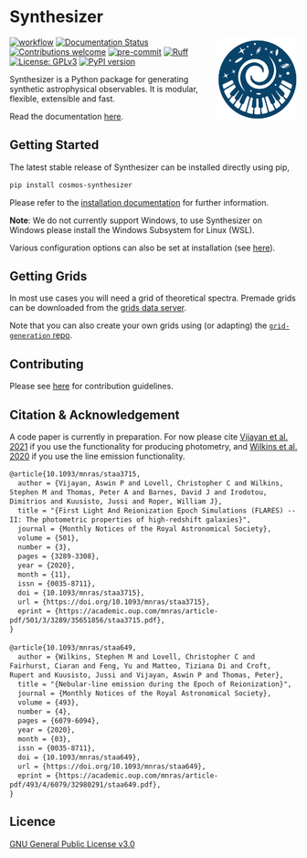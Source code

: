 # Synthesizer

<img src="https://raw.githubusercontent.com/synthesizer-project/synthesizer/main/docs/source/img/synthesizer_logo.png" align="right" width="140px"/>

[![workflow](https://github.com/synthesizer-project/synthesizer/actions/workflows/python-app.yml/badge.svg)](https://github.com/synthesizer-project/synthesizer/actions)
[![Documentation Status](https://github.com/synthesizer-project/synthesizer/actions/workflows/static.yml/badge.svg)](https://synthesizer-project.github.io/synthesizer/)
[![Contributions welcome](https://img.shields.io/badge/contributions-welcome-brightgreen.svg?style=flat)](https://github.com/synthesizer-project/synthesizer/blob/main/docs/CONTRIBUTING.md)
[![pre-commit](https://img.shields.io/badge/pre--commit-enabled-brightgreen?logo=pre-commit&logoColor=white)](https://github.com/pre-commit/pre-commit)
[![Ruff](https://img.shields.io/endpoint?url=https://raw.githubusercontent.com/astral-sh/ruff/main/assets/badge/v2.json)](https://github.com/astral-sh/ruff)
[![License: GPLv3](https://img.shields.io/badge/License-GPLv3-blue.svg)](https://www.gnu.org/licenses/gpl-3.0)
[![PyPI version](https://img.shields.io/pypi/v/cosmos-synthesizer.svg)](https://pypi.org/project/cosmos-synthesizer/)

<!--
This will also display the number of downloads but lets hide for now...
[![Downloads](https://img.shields.io/pypi/dm/cosmos-synthesizer.svg)](https://pypi.org/project/cosmos-synthesizer/)
-->

Synthesizer is a Python package for generating synthetic astrophysical observables. It is modular, flexible, extensible and fast.

Read the documentation [here](https://synthesizer-project.github.io/synthesizer/).

## Getting Started

The latest stable release of Synthesizer can be installed directly using pip,

```bash
pip install cosmos-synthesizer
```

Please refer to the [installation documentation](https://synthesizer-project.github.io/synthesizer/getting_started/installation.html) for further information.

**Note**: We do not currently support Windows, to use Synthesizer on Windows please install the Windows Subsystem for Linux (WSL).

Various configuration options can also be set at installation (see [here](https://synthesizer-project.github.io/synthesizer/advanced/config_options.html)).

## Getting Grids

In most use cases you will need a grid of theoretical spectra. Premade grids can be downloaded from the [grids data server](https://www.dropbox.com/scl/fo/3n8v3o4m85b0t8fl8pm0n/h?rlkey=9x4cijjnmvw5m6plnyovywuva&e=1&dl=0).

Note that you can also create your own grids using (or adapting) the [`grid-generation` repo](https://github.com/synthesizer-project/grid-generation).

## Contributing

Please see [here](docs/CONTRIBUTING.md) for contribution guidelines.

## Citation & Acknowledgement

A code paper is currently in preparation. For now please cite [Vijayan et al. 2021](https://ui.adsabs.harvard.edu/abs/2021MNRAS.501.3289V/abstract) if you use the functionality for producing photometry, and [Wilkins et al. 2020](https://ui.adsabs.harvard.edu/abs/2020MNRAS.493.6079W/abstract) if you use the line emission functionality.

    @article{10.1093/mnras/staa3715,
      author = {Vijayan, Aswin P and Lovell, Christopher C and Wilkins, Stephen M and Thomas, Peter A and Barnes, David J and Irodotou, Dimitrios and Kuusisto, Jussi and Roper, William J},
      title = "{First Light And Reionization Epoch Simulations (FLARES) -- II: The photometric properties of high-redshift galaxies}",
      journal = {Monthly Notices of the Royal Astronomical Society},
      volume = {501},
      number = {3},
      pages = {3289-3308},
      year = {2020},
      month = {11},
      issn = {0035-8711},
      doi = {10.1093/mnras/staa3715},
      url = {https://doi.org/10.1093/mnras/staa3715},
      eprint = {https://academic.oup.com/mnras/article-pdf/501/3/3289/35651856/staa3715.pdf},
    }

    @article{10.1093/mnras/staa649,
      author = {Wilkins, Stephen M and Lovell, Christopher C and Fairhurst, Ciaran and Feng, Yu and Matteo, Tiziana Di and Croft, Rupert and Kuusisto, Jussi and Vijayan, Aswin P and Thomas, Peter},
      title = "{Nebular-line emission during the Epoch of Reionization}",
      journal = {Monthly Notices of the Royal Astronomical Society},
      volume = {493},
      number = {4},
      pages = {6079-6094},
      year = {2020},
      month = {03},
      issn = {0035-8711},
      doi = {10.1093/mnras/staa649},
      url = {https://doi.org/10.1093/mnras/staa649},
      eprint = {https://academic.oup.com/mnras/article-pdf/493/4/6079/32980291/staa649.pdf},
    }

## Licence

[GNU General Public License v3.0](https://github.com/synthesizer-project/synthesizer/blob/main/LICENSE.md)
